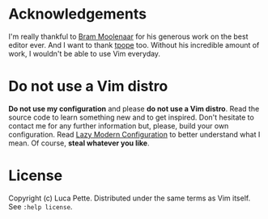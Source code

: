 # Acknowledgements

I'm really thankful to [Bram Moolenaar](http://www.moolenaar.net/) for his
generous work on the best editor ever. And I want to thank
[tpope](http://tpo.pe/) too. Without his incredible amount of work, I wouldn't
be able to use Vim everyday.

# Do not use a Vim distro

**Do not use my configuration** and please **do not use a Vim distro**. Read
the source code to learn something new and to get inspired. Don't hesitate to
contact me for any further information but, please, build your own
configuration. Read [Lazy Modern
Configuration](http://lucapette.me/vim-for-rails-developers-lazy-modern-configuration/)
to better understand what I mean. Of course, **steal whatever you like**.


# License

Copyright (c) Luca Pette. Distributed under the same terms as Vim itself. See
`:help license`.
